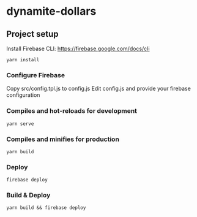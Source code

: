 # dynamite-dollars

## Project setup
Install Firebase CLI: https://firebase.google.com/docs/cli

```
yarn install
```

### Configure Firebase
Copy src/config.tpl.js to config.js
Edit config.js and provide your firebase configuration

### Compiles and hot-reloads for development
```
yarn serve
```

### Compiles and minifies for production
```
yarn build
```

### Deploy
```
firebase deploy
```

### Build & Deploy
```
yarn build && firebase deploy
```
